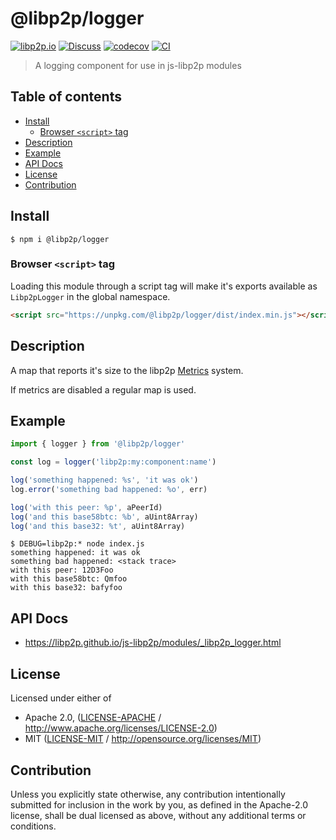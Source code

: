 # @libp2p/logger <!-- omit in toc -->

[![libp2p.io](https://img.shields.io/badge/project-libp2p-yellow.svg?style=flat-square)](http://libp2p.io/)
[![Discuss](https://img.shields.io/discourse/https/discuss.libp2p.io/posts.svg?style=flat-square)](https://discuss.libp2p.io)
[![codecov](https://img.shields.io/codecov/c/github/libp2p/js-libp2p.svg?style=flat-square)](https://codecov.io/gh/libp2p/js-libp2p)
[![CI](https://img.shields.io/github/actions/workflow/status/libp2p/js-libp2p/js-test-and-release.yml?branch=master\&style=flat-square)](https://github.com/libp2p/js-libp2p/actions/workflows/js-test-and-release.yml?query=branch%3Amaster)

> A logging component for use in js-libp2p modules

## Table of contents <!-- omit in toc -->

- [Install](#install)
  - [Browser `<script>` tag](#browser-script-tag)
- [Description](#description)
- [Example](#example)
- [API Docs](#api-docs)
- [License](#license)
- [Contribution](#contribution)

## Install

```console
$ npm i @libp2p/logger
```

### Browser `<script>` tag

Loading this module through a script tag will make it's exports available as `Libp2pLogger` in the global namespace.

```html
<script src="https://unpkg.com/@libp2p/logger/dist/index.min.js"></script>
```

## Description

A map that reports it's size to the libp2p [Metrics](https://github.com/libp2p/js-libp2p-interfaces/tree/master/packages/libp2p-interfaces/src/metrics#readme) system.

If metrics are disabled a regular map is used.

## Example

```JavaScript
import { logger } from '@libp2p/logger'

const log = logger('libp2p:my:component:name')

log('something happened: %s', 'it was ok')
log.error('something bad happened: %o', err)

log('with this peer: %p', aPeerId)
log('and this base58btc: %b', aUint8Array)
log('and this base32: %t', aUint8Array)
```

```console
$ DEBUG=libp2p:* node index.js
something happened: it was ok
something bad happened: <stack trace>
with this peer: 12D3Foo
with this base58btc: Qmfoo
with this base32: bafyfoo
```

## API Docs

- <https://libp2p.github.io/js-libp2p/modules/_libp2p_logger.html>

## License

Licensed under either of

- Apache 2.0, ([LICENSE-APACHE](LICENSE-APACHE) / <http://www.apache.org/licenses/LICENSE-2.0>)
- MIT ([LICENSE-MIT](LICENSE-MIT) / <http://opensource.org/licenses/MIT>)

## Contribution

Unless you explicitly state otherwise, any contribution intentionally submitted for inclusion in the work by you, as defined in the Apache-2.0 license, shall be dual licensed as above, without any additional terms or conditions.

